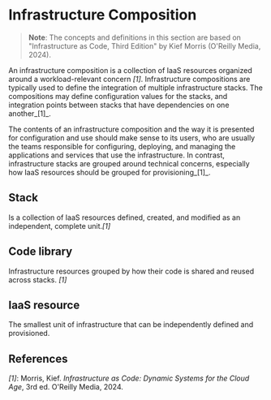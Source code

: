 # Infrastructure Composition 

> **Note**: The concepts and definitions in this section are based on "Infrastructure as Code, Third Edition" by Kief Morris (O'Reilly Media, 2024).

An infrastructure composition is a collection of IaaS resources organized around a workload-relevant concern _[1]_. Infrastructure compositions are typically used to define the integration of multiple infrastructure stacks. The compositions may define configuration values for the stacks, and integration points between stacks that have dependencies on one another_[1]_.

The contents of an infrastructure composition and the way it is presented for configuration and use should make sense to its users, who are usually the teams responsible for configuring, deploying, and managing the applications and services that use the infrastructure. In contrast, infrastructure stacks are grouped around technical concerns, especially how IaaS resources should be grouped for provisioning_[1]_.


## Stack
 Is a collection of IaaS resources defined, created, and modified as an independent, complete unit._[1]_

## Code library

Infrastructure resources grouped by how their code is shared and reused across stacks. _[1]_

## IaaS resource

The smallest unit of infrastructure that can be independently defined and provisioned.
## References

_[1]_: Morris, Kief. *Infrastructure as Code: Dynamic Systems for the Cloud Age*, 3rd ed. O'Reilly Media, 2024.


